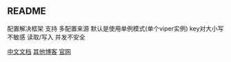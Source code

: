 ##  README
配置解决框架
支持 多配置来源
默认是使用单例模式(单个viper实例)
key对大小写不敏感
读取/写入 并发不安全

[中文文档](https://zhuanlan.zhihu.com/p/272508571) 
[其他博客](https://www.cnblogs.com/jiujuan/p/13799976.html) 
[官网](https://github.com/spf13/viper) 
